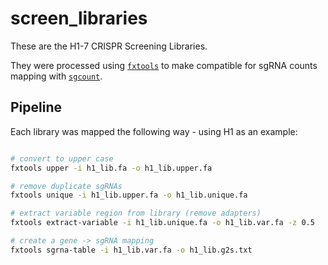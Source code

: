 # screen_libraries

These are the H1-7 CRISPR Screening Libraries.

They were processed using [`fxtools`](https://noamteyssier.github.io/fxtools/)
to make compatible for sgRNA counts mapping with [`sgcount`](https://noamteyssier.github.io/sgcount/).

## Pipeline

Each library was mapped the following way - using H1 as an example:

```bash

# convert to upper case
fxtools upper -i h1_lib.fa -o h1_lib.upper.fa

# remove duplicate sgRNAs
fxtools unique -i h1_lib.upper.fa -o h1_lib.unique.fa

# extract variable region from library (remove adapters)
fxtools extract-variable -i h1_lib.unique.fa -o h1_lib.var.fa -z 0.5

# create a gene -> sgRNA mapping
fxtools sgrna-table -i h1_lib.var.fa -o h1_lib.g2s.txt
```

